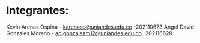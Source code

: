 <h1>Integrantes:</h1>

Kevin Arenas Ospina - karenaso@uniandes.edu.co -202110673
Angel David Gonzales Moreno - ad.gonzalezm12@uniandes.edu.co -202116628

